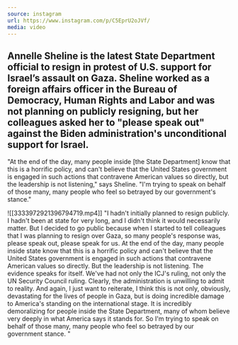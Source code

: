 ```yaml
---
source: instagram
url: https://www.instagram.com/p/C5EprU2oJVf/
media: video
---
```


## Annelle Sheline is the latest State Department official to resign in protest of U.S. support for Israel’s assault on Gaza. Sheline worked as a foreign affairs officer in the Bureau of Democracy, Human Rights and Labor and was not planning on publicly resigning, but her colleagues asked her to "please speak out" against the Biden administration's unconditional support for Israel. 

"At the end of the day, many people inside [the State Department] know that this is a horrific policy, and can't believe that the United States government is engaged in such actions that contravene American values so directly, but the leadership is not listening," says Sheline. "I'm trying to speak on behalf of those many, many people who feel so betrayed by our government's stance."

![[3333972921396794719.mp4]]
"I hadn't initially planned to resign publicly.
I hadn't been at state for very long,
and I didn't think it would necessarily matter.
But I decided to go public because when I started to tell colleagues
that I was planning to resign over Gaza,
so many people's response was, please speak out, please speak for us.
At the end of the day, many people inside state know that this is a horrific policy
and can't believe that the United States government is engaged in such actions
that contravene American values so directly.
But the leadership is not listening.
The evidence speaks for itself.
We've had not only the ICJ's ruling,
not only the UN Security Council ruling.
Clearly, the administration is unwilling to admit to reality.
And again, I just want to reiterate,
I think this is not only, obviously, devastating for the lives of people in Gaza,
but is doing incredible damage to America's standing on the international stage.
It is incredibly demoralizing for people inside the State Department,
many of whom believe very deeply in what America says it stands for.
So I'm trying to speak on behalf of those many, many people who feel so betrayed
by our government stance. "
